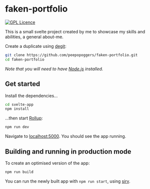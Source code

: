 # faken-portfolio

[![GPL Licence](https://firstcontributions.github.io/open-source-badges/badges/licence-gpl/gpl.svg)](https://opensource.org/licenses/GPL-3.0/)

This is a small svelte project created by me to showcase my skills and abilities, a general about-me.

Create a duplicate using [degit](https://github.com/Rich-Harris/degit):

```bash
git clone https://github.com/peepopoggers/faken-portfolio.git
cd faken-portfolio
```

*Note that you will need to have [Node.js](https://nodejs.org) installed.*


## Get started

Install the dependencies...

```bash
cd svelte-app
npm install
```

...then start [Rollup](https://rollupjs.org):

```bash
npm run dev
```

Navigate to [localhost:5000](http://localhost:5000). You should see the app running.

## Building and running in production mode

To create an optimised version of the app:

```bash
npm run build
```

You can run the newly built app with `npm run start`, using [sirv](https://github.com/lukeed/sirv).
